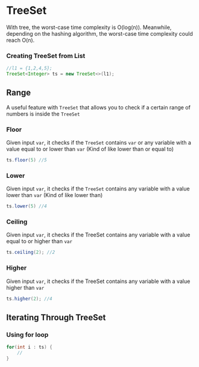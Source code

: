 # TreeSet

With tree, the worst-case time complexity is O(log(n)). Meanwhile, depending on the hashing algorithm, the worst-case time complexity could reach O(n).

### Creating TreeSet from List

```java
//l1 = {1,2,4,5};
TreeSet<Integer> ts = new TreeSet<>(l1);
```

## Range

A useful feature with `TreeSet` that allows you to check if a certain range of numbers is inside the `TreeSet`

### Floor

Given input `var`, it checks if the `TreeSet` contains `var` or any variable with a value equal to or lower than `var` (Kind of like lower than or equal to)

```java
ts.floor(5) //5
```

### Lower

Given input `var`, it checks if the `TreeSet` contains any variable with a value lower than `var` (Kind of like lower than)

```java
ts.lower(5) //4
```

### Ceiling

Given input `var`, it checks if the TreeSet contains any variable with a value equal to or higher than `var`

```java
ts.ceiling(2); //2
```

### Higher

Given input `var`, it checks if the TreeSet contains any variable with a value higher than `var`

```java
ts.higher(2); //4
```

## Iterating Through TreeSet

### Using for loop

```java
for(int i : ts) {
    //
}
```

